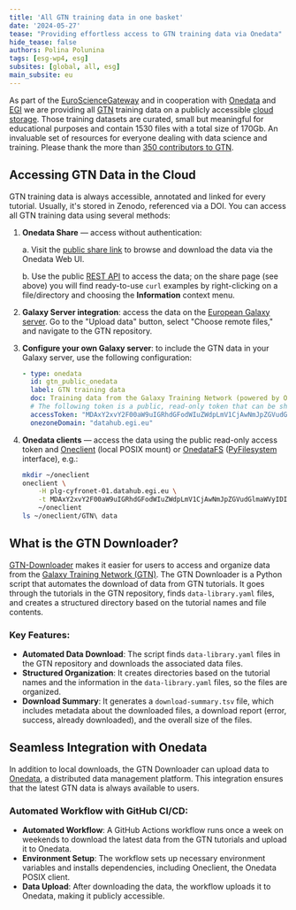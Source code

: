 ```yaml
---
title: 'All GTN training data in one basket'
date: '2024-05-27'
tease: "Providing effortless access to GTN training data via Onedata"
hide_tease: false
authors: Polina Polunina
tags: [esg-wp4, esg]
subsites: [global, all, esg]
main_subsite: eu
---
```


As part of the [EuroScienceGateway](https://eurosciencegateway.eu/) and in cooperation with [Onedata](https://onedata.org) and [EGI](https://www.egi.eu/) we are providing all [GTN](https://training.galaxyproject.org/) training data on a publicly accessible [cloud storage](https://datahub.egi.eu/share/2697e33bd34f1870b0961414b8c77753chf583). 
Those training datasets are curated, small but meaningful for educational purposes and contain 1530 files with a total size of 170Gb.
An invaluable set of resources for everyone dealing with data science and training.
Please thank the more than [350 contributors to GTN](https://training.galaxyproject.org/training-material/hall-of-fame).

## Accessing GTN Data in the Cloud

GTN training data is always accessible, annotated and linked for every tutorial. Usually, it's stored in Zenodo, referenced via a DOI.
You can access all GTN training data using several methods:

1. **Onedata Share** — access without authentication:

    a. Visit the [public share link](https://datahub.egi.eu/share/2697e33bd34f1870b0961414b8c77753chf583)
       to browse and download the data via the Onedata Web UI.

    b. Use the public [REST API](https://onedata.org/#/home/api/stable/onezone?anchor=operation/get_shared_data)
       to access the data; on the share page (see above) you will find ready-to-use `curl` examples by right-clicking on a file/directory and choosing the **Information** context menu.

2. **Galaxy Server integration**: access the data on the [European Galaxy server](https://usegalaxy.eu/). Go to the "Upload data" button, select "Choose remote files," and navigate to the GTN repository.

3. **Configure your own Galaxy server**: to include the GTN data in your Galaxy server, use the following configuration:

    ```yaml
    - type: onedata
      id: gtn_public_onedata
      label: GTN training data
      doc: Training data from the Galaxy Training Network (powered by Onedata)
      # The following token is a public, read-only token that can be shared.
      accessToken: "MDAxY2xvY2F00aW9uIGRhdGFodWIuZWdpLmV1CjAwNmJpZGVudGlmaWVyIDIvbm1kL3Vzci00yNmI4ZTZiMDlkNDdjNGFkN2E3NTU00YzgzOGE3MjgyY2NoNTNhNS9hY3QvMGJiZmY1NWU4NDRiMWJjZGEwNmFlODViM2JmYmRhNjRjaDU00YjYKMDAxNmNpZCBkYXRhLnJlYWRvbmx5CjAwNDljaWQgZGF00YS5wYXRoID00gTHpaa1pUTTROMkl4WmpjMllXVmpOMlU00WWpreU5XWmtNV00ZpT1RKbU1ETXlZMmhoWTJReAowMDJmc2lnbmF00dXJlIIQvnXp01Oey02LnaNwEkFJAyArzhHN8SlXSYFsBbSkqdqCg"
      onezoneDomain: "datahub.egi.eu"
    ```

4. **Onedata clients** — access the data using the public read-only access token and
   [Oneclient](https://www.onedata.org/#/home/documentation/21.02/user-guide/oneclient.html) (local POSIX mount)
   or [OnedataFS](https://onedata.org/#/home/documentation/21.02/user-guide/onedatafs.html) 
   ([PyFilesystem](https://www.pyfilesystem.org/) interface), e.g.:

    ```bash
    mkdir ~/oneclient
    oneclient \
        -H plg-cyfronet-01.datahub.egi.eu \
        -t MDAxY2xvY2F00aW9uIGRhdGFodWIuZWdpLmV1CjAwNmJpZGVudGlmaWVyIDIvbm1kL3Vzci00yNmI4ZTZiMDlkNDdjNGFkN2E3NTU00YzgzOGE3MjgyY2NoNTNhNS9hY3QvMGJiZmY1NWU4NDRiMWJjZGEwNmFlODViM2JmYmRhNjRjaDU00YjYKMDAxNmNpZCBkYXRhLnJlYWRvbmx5CjAwNDljaWQgZGF00YS5wYXRoID00gTHpaa1pUTTROMkl4WmpjMllXVmpOMlU00WWpreU5XWmtNV00ZpT1RKbU1ETXlZMmhoWTJReAowMDJmc2lnbmF00dXJlIIQvnXp01Oey02LnaNwEkFJAyArzhHN8SlXSYFsBbSkqdqCg \
        ~/oneclient
    ls ~/oneclient/GTN\ data
    ```

## What is the GTN Downloader?

[GTN-Downloader](https://github.com/usegalaxy-eu/gtn-downloader) makes it easier for users to access and organize data from the [Galaxy Training Network (GTN)](https://training.galaxyproject.org/).
The GTN Downloader is a Python script that automates the download of data from GTN tutorials. It goes through the tutorials in the GTN repository, finds `data-library.yaml` files,
and creates a structured directory based on the tutorial names and file contents.

### Key Features:
- **Automated Data Download**: The script finds `data-library.yaml` files in the GTN repository and downloads the associated data files.
- **Structured Organization**: It creates directories based on the tutorial names and the information in the `data-library.yaml` files, so the files are organized.
- **Download Summary**: It generates a `download-summary.tsv` file, which includes metadata about the downloaded files, a download report (error, success, already downloaded), and the overall size of the files.

## Seamless Integration with Onedata

In addition to local downloads, the GTN Downloader can upload data to [Onedata](https://onedata.org), a distributed data management platform. This integration ensures that the latest GTN data is always available to users.

### Automated Workflow with GitHub CI/CD:
- **Automated Workflow**: A GitHub Actions workflow runs once a week on weekends to download the latest data from the GTN tutorials and upload it to Onedata.
- **Environment Setup**: The workflow sets up necessary environment variables and installs dependencies, including Oneclient, the Onedata POSIX client.
- **Data Upload**: After downloading the data, the workflow uploads it to Onedata, making it publicly accessible.
